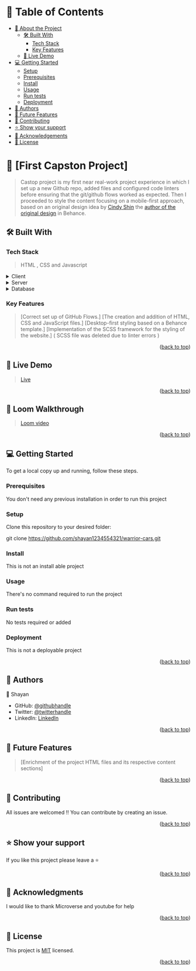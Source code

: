 <a name="readme-top"></a>

<!-- TABLE OF CONTENTS -->

# 📗 Table of Contents

- [📖 About the Project](#about-project)
  - [🛠 Built With](#built-with)
    - [Tech Stack](#tech-stack)
    - [Key Features](#key-features)
  - [🚀 Live Demo](#live-demo)
- [💻 Getting Started](#getting-started)
  - [Setup](#setup)
  - [Prerequisites](#prerequisites)
  - [Install](#install)
  - [Usage](#usage)
  - [Run tests](#run-tests)
  - [Deployment](#triangular_flag_on_post-deployment)
- [👥 Authors](#authors)
- [🔭 Future Features](#future-features)
- [🤝 Contributing](#contributing)
- [⭐️ Show your support](#support)
- [🙏 Acknowledgements](#acknowledgements)
- [📝 License](#license)

<!-- PROJECT DESCRIPTION -->

# 📖 [First Capston Project] <a name="about-project"></a>

> Castop project is my first near real-work project experience in which I set up a new Github repo, added files and configured code linters before ensuring that the git/github flows worked as expected. Then I proceeded to style the content focusing on a mobile-first approach, based on an original design idea by [Cindy Shin](https://www.behance.net/adagio07) the [author of the original design](https://www.behance.net/gallery/29845175/CC-Global-Summit-2015) in Behance.

## 🛠 Built With <a name="built-with"></a>

### Tech Stack <a name="tech-stack"></a>

> HTML , CSS and Javascript

<details>
  <summary>Client</summary>
  <ul>
    <li><a>HTML , CSS and Javascript</a></li>
  </ul>
</details>

<details>
  <summary>Server</summary>
  <ul>
    <li><a>Github Pages</a></li>
  </ul>
</details>

<details>
<summary>Database</summary>
  <ul>
    <li><a>No Database was used in this project</a></li>
  </ul>
</details>

<!-- Features -->

### Key Features <a name="key-features"></a>

> [Correct set up of GitHub Flows.]
> [The creation and addition of HTML, CSS and JavaScript files.]
> [Desktop-first styling based on a Behance template.]
> [Implementation of the SCSS framework for the styling of the website.] ( SCSS file was deleted due to linter errors )

<p align="right">(<a href="#readme-top">back to top</a>)</p>

<!-- LIVE DEMO -->

## 🚀 Live Demo <a name="live-demo"></a>

> <a href="https://shayan1234554321.github.io/warrior-cars/">Live</a>

<p align="right">(<a href="#readme-top">back to top</a>)</p>

## 🚀 Loom Walkthrough <a name="live-demo"></a>

> <a href="https://www.loom.com/share/32fec5cc4be54b82b4887771f9645740">Loom video</a>

<p align="right">(<a href="#readme-top">back to top</a>)</p>

<!-- GETTING STARTED -->

## 💻 Getting Started <a name="getting-started"></a>
To get a local copy up and running, follow these steps.

### Prerequisites

You don't need any previous installation in order to run this project

### Setup

Clone this repository to your desired folder:

git clone https://github.com/shayan1234554321/warrior-cars.git

### Install

This is not an install able project

### Usage

There's no command required to run the project

### Run tests

No tests required or added

### Deployment

This is not a deployable project

<p align="right">(<a href="#readme-top">back to top</a>)</p>

<!-- AUTHORS -->

## 👥 Authors <a name="authors"></a>

👤 Shayan

- GitHub: [@githubhandle](https://github.com/shayan1234554321)
- Twitter: [@twitterhandle](https://twitter.com/shayan123455432)
- LinkedIn: [LinkedIn](https://www.linkedin.com/in/shayan-khan20/)

<p align="right">(<a href="#readme-top">back to top</a>)</p>

<!-- FUTURE FEATURES -->

## 🔭 Future Features <a name="future-features"></a>

> [Enrichment of the project HTML files and its respective content sections]

<p align="right">(<a href="#readme-top">back to top</a>)</p>

<!-- CONTRIBUTING -->

## 🤝 Contributing <a name="contributing"></a>

All issues are welcomed !! You can contribute by creating an issue.

<p align="right">(<a href="#readme-top">back to top</a>)</p>

<!-- SUPPORT -->

## ⭐️ Show your support <a name="support"></a>

If you like this project please leave a ⭐️

<p align="right">(<a href="#readme-top">back to top</a>)</p>

<!-- ACKNOWLEDGEMENTS -->

## 🙏 Acknowledgments <a name="acknowledgements"></a>

I would like to thank Microverse and youtube for help

<p align="right">(<a href="#readme-top">back to top</a>)</p>

<!-- LICENSE -->

## 📝 License <a name="license"></a>

This project is [MIT](./LICENSE) licensed.

<p align="right">(<a href="#readme-top">back to top</a>)</p>
